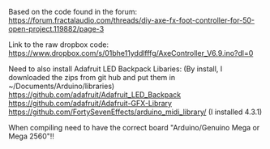 Based on the code found in the forum:
https://forum.fractalaudio.com/threads/diy-axe-fx-foot-controller-for-50-open-project.119882/page-3

Link to the raw dropbox code:
https://www.dropbox.com/s/01bhe11yddlfffg/AxeController_V6.9.ino?dl=0

Need to also install Adafruit LED Backpack Libaries:
(By install, I downloaded the zips from git hub and put them in ~/Documents/Arduino/libraries)
https://github.com/adafruit/Adafruit_LED_Backpack
https://github.com/adafruit/Adafruit-GFX-Library
https://github.com/FortySevenEffects/arduino_midi_library/ (I installed 4.3.1)

When compiling need to have the correct board "Arduino/Genuino Mega or Mega 2560"!!
